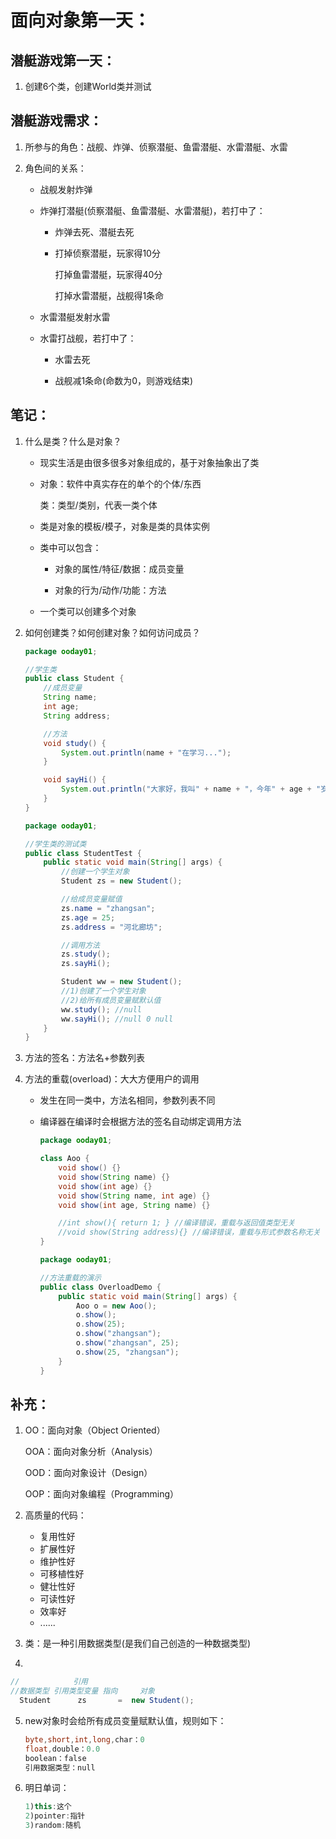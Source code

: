 # 面向对象第一天：

## 潜艇游戏第一天：

1. 创建6个类，创建World类并测试

## 潜艇游戏需求：

1. 所参与的角色：战舰、炸弹、侦察潜艇、鱼雷潜艇、水雷潜艇、水雷

2. 角色间的关系：

   - 战舰发射炸弹

   - 炸弹打潜艇(侦察潜艇、鱼雷潜艇、水雷潜艇)，若打中了：

     - 炸弹去死、潜艇去死

     - 打掉侦察潜艇，玩家得10分

       打掉鱼雷潜艇，玩家得40分

       打掉水雷潜艇，战舰得1条命

   - 水雷潜艇发射水雷

   - 水雷打战舰，若打中了：

     - 水雷去死

     - 战舰减1条命(命数为0，则游戏结束)

## 笔记：

1. 什么是类？什么是对象？

   - 现实生活是由很多很多对象组成的，基于对象抽象出了类

   - 对象：软件中真实存在的单个的个体/东西

     类：类型/类别，代表一类个体

   - 类是对象的模板/模子，对象是类的具体实例

   - 类中可以包含：

     - 对象的属性/特征/数据：成员变量

     - 对象的行为/动作/功能：方法

   - 一个类可以创建多个对象

2. 如何创建类？如何创建对象？如何访问成员？

   ```java
   package ooday01;
   
   //学生类
   public class Student {
       //成员变量
       String name;
       int age;
       String address;
   
       //方法
       void study() {
           System.out.println(name + "在学习...");
       }
   
       void sayHi() {
           System.out.println("大家好，我叫" + name + "，今年" + age + "岁了，家住" + address);
       }
   }
   ```

   ```java
   package ooday01;
   
   //学生类的测试类
   public class StudentTest {
       public static void main(String[] args) {
           //创建一个学生对象
           Student zs = new Student();
   
           //给成员变量赋值
           zs.name = "zhangsan";
           zs.age = 25;
           zs.address = "河北廊坊";
   
           //调用方法
           zs.study();
           zs.sayHi();
   
           Student ww = new Student();
           //1)创建了一个学生对象
           //2)给所有成员变量赋默认值
           ww.study(); //null
           ww.sayHi(); //null 0 null
       }
   }
   ```

3. 方法的签名：方法名+参数列表

4. 方法的重载(overload)：大大方便用户的调用

   - 发生在同一类中，方法名相同，参数列表不同

   - 编译器在编译时会根据方法的签名自动绑定调用方法

     ```java
     package ooday01;
     
     class Aoo {
         void show() {}
         void show(String name) {}
         void show(int age) {}
         void show(String name, int age) {}
         void show(int age, String name) {}
     
         //int show(){ return 1; } //编译错误，重载与返回值类型无关
         //void show(String address){} //编译错误，重载与形式参数名称无关
     }
     ```
     
     ```java
     package ooday01;
     
     //方法重载的演示
     public class OverloadDemo {
         public static void main(String[] args) {
             Aoo o = new Aoo();
             o.show();
             o.show(25);
             o.show("zhangsan");
             o.show("zhangsan", 25);
             o.show(25, "zhangsan");
         }
     }
     ```

## 补充：

1. OO：面向对象（Object Oriented）

   OOA：面向对象分析（Analysis）

   OOD：面向对象设计（Design）

   OOP：面向对象编程（Programming）

2. 高质量的代码：
   - 复用性好
   - 扩展性好
   - 维护性好
   - 可移植性好
   - 健壮性好
   - 可读性好
   - 效率好
   - ......

3. 类：是一种引用数据类型(是我们自己创造的一种数据类型)

4. 
   
   ```java
   //            引用
   //数据类型 引用类型变量 指向     对象
     Student      zs       =  new Student();
   ```

5. new对象时会给所有成员变量赋默认值，规则如下：

   ```java
   byte,short,int,long,char：0
   float,double：0.0
   boolean：false
   引用数据类型：null
   ```

6. 明日单词：

   ```java
   1)this:这个
   2)pointer:指针
   3)random:随机
   ```

